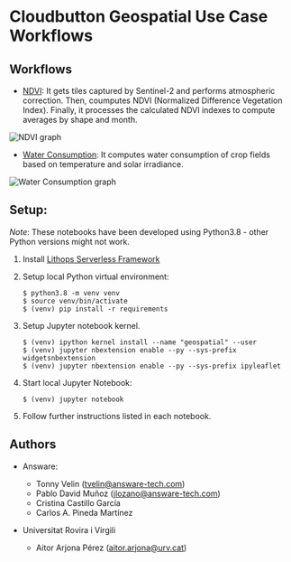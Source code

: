 # Cloudbutton Geospatial Use Case Workflows

## Workflows
- [NDVI](./NDVI.ipynb): It gets tiles captured by Sentinel-2 and performs atmospheric correction. Then, coumputes NDVI (Normalized Difference Vegetation Index). Finally, it processes the calculated NDVI indexes to compute averages by shape and month.

![NDVI graph](workflow_graphs/ndvi.png)

- [Water Consumption](./WaterConsumption.ipynb): It computes water consumption of crop fields based on temperature and solar irradiance.

![Water Consumption graph](workflow_graphs/evapotranspiration.png)

## Setup:

*Note*: These notebooks have been developed using Python3.8 - other Python versions might not work.

1. Install [Lithops Serverless Framework](https://github.com/lithops-cloud/lithops)

2. Setup local Python virtual environment:
    ```
    $ python3.8 -m venv venv
    $ source venv/bin/activate
    $ (venv) pip install -r requirements
    ```
    
3. Setup Jupyter notebook kernel.
    ```
    $ (venv) ipython kernel install --name "geospatial" --user
    $ (venv) jupyter nbextension enable --py --sys-prefix widgetsnbextension
    $ (venv) jupyter nbextension enable --py --sys-prefix ipyleaflet
    ```

4. Start local Jupyter Notebook:
    ```
    $ (venv) jupyter notebook
    ```

5. Follow further instructions listed in each notebook.

## Authors

- Answare:
    - Tonny Velin (tvelin@answare-tech.com)
    - Pablo David Muñoz (jlozano@answare-tech.com)
    - Cristina Castillo García
    - Carlos A. Pineda Martínez

- Universitat Rovira i Virgili
    - Aitor Arjona Pérez (aitor.arjona@urv.cat)

